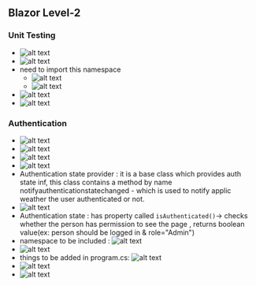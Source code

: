 ## Blazor Level-2

### Unit Testing

- ![alt text](image-290.png)
- ![alt text](image-291.png)
- need to import this namespace
  - ![alt text](image-292.png)
  - ![alt text](image-293.png)
- ![alt text](image-294.png)
- ![alt text](image-296.png)

### Authentication

- ![alt text](image-297.png)
- ![alt text](image-298.png)
- ![alt text](image-299.png)
- ![alt text](image-300.png)
- Authentication state provider : it is a base class which provides auth state inf, this class contains a method by name notifyauthenticationstatechanged - which is used to notify applic weather the user authenticated or not.
- ![alt text](image-301.png)
- Authentication state : has property called `isAuthenticated()`-> checks whether the person has permission to see the page , returns boolean value(ex: person should be logged in & role="Admin")
- namespace to be included : ![alt text](image-302.png)
- ![alt text](image-303.png)
- things to be added in program.cs: ![alt text](image-304.png)
- ![alt text](image-305.png)
- ![alt text](image-306.png)

